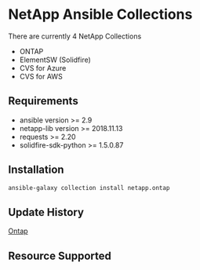 # NetApp Ansible Collections

There are currently 4 NetApp Collections
* ONTAP
* ElementSW (Solidfire)
* CVS for Azure
* CVS for AWS

## Requirements
- ansible version >= 2.9
- netapp-lib version >= 2018.11.13
- requests >= 2.20
- solidfire-sdk-python >= 1.5.0.87

## Installation
```bash
ansible-galaxy collection install netapp.ontap
```

## Update History
[Ontap](https://github.com/ansible/ansible_collections_netapp/blob/master/ansible_collections/netapp/ontap/README.md)

## Resource Supported
